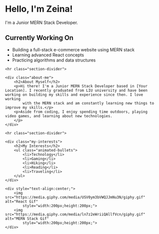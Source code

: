<!DOCTYPE html>
<html>

<head>
    <link rel="stylesheet" href="https://cdnjs.cloudflare.com/ajax/libs/font-awesome/5.15.3/css/all.min.css" />
    <link rel="stylesheet" href="stylesheet.css">
</head>

<body>
    <h1>Hello, I'm Zeina!</h1>
    <p>I'm a Junior MERN Stack Developer.</p>
    <div style="text-align:center;">
        <i class="fab fa-html5 icon"></i>
        <i class="fab fa-css3-alt icon"></i>
        <i class="fab fa-js-square icon"></i>
        <i class="fab fa-react icon"></i>
        <i class="fab fa-node-js icon"></i>
    </div>
    <div class="currently-working">
        <h2>Currently Working On</h2>
        <ul class="animated-bullets">
            <li>Building a full-stack e-commerce website using MERN stack</li>
            <li>Learning advanced React concepts</li>
            <li>Practicing algorithms and data structures</li>
        </ul>
    </div>

    <hr class="section-divider">

    <div class="about-me">
        <h2>About Myself</h2>
        <p>Hi there! I'm a Junior MERN Stack Developer based in [Your Location]. I recently graduated from LIU university and have been working on building my skills and experience since then. I love working
            with the MERN stack and am constantly learning new things to improve my skills.</p>
        <p>Aside from coding, I enjoy spending time outdoors, playing video games, and learning about new technologies.
        </p>
    </div>

    <hr class="section-divider">

    <div class="my-interests">
        <h2>My Interests</h2>
        <ul class="animated-bullets">
            <li>Technology</li>
            <li>Gaming</li>
            <li>Hiking</li>
            <li>Reading</li>
            <li>Traveling</li>
        </ul>
    </div>

    <div style="text-align:center;">
        <img src="https://media.giphy.com/media/USV0ym3bVWQJJmNu3N/giphy.gif" alt="React Gif"
            style="width:200px;height:200px;">
        <img src="https://media.giphy.com/media/ln7z2eWriiQAllfVcn/giphy.gif" alt="MERN Stack Gif"
            style="width:200px;height:200px;">
    </div>
</body>

</html>
